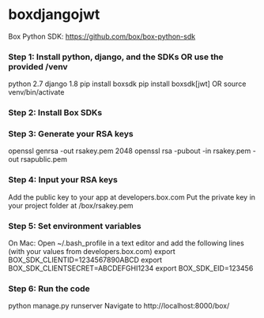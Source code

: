 # boxdjangojwt

Box Python SDK: https://github.com/box/box-python-sdk
### Step 1: Install python, django, and the SDKs OR use the provided /venv 
python 2.7
django 1.8
pip install boxsdk
pip install boxsdk[jwt]
OR source venv/bin/activate

### Step 2: Install Box SDKs


### Step 3: Generate your RSA keys
openssl genrsa -out rsakey.pem 2048
openssl rsa -pubout -in rsakey.pem -out rsapublic.pem

### Step 4: Input your RSA keys
Add the public key to your app at developers.box.com 
Put the private key in your project folder at /box/rsakey.pem

### Step 5: Set environment variables
On Mac: Open ~/.bash_profile in a text editor and add the following lines (with your values from developers.box.com)
export BOX_SDK_CLIENTID=1234567890ABCD
export BOX_SDK_CLIENTSECRET=ABCDEFGHI1234
export BOX_SDK_EID=123456

### Step 6: Run the code
python manage.py runserver
Navigate to http://localhost:8000/box/
